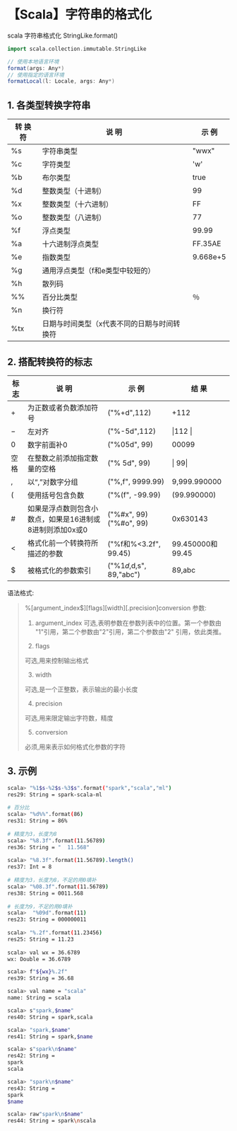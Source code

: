 # 【Scala】字符串的格式化

scala 字符串格式化 StringLike.format()

```scala
import scala.collection.immutable.StringLike

// 使用本地语言环境
format(args: Any*)
// 使用指定的语言环境
formatLocal(l: Locale, args: Any*) 
```

## 1. 各类型转换字符串

| 转 换 符 | 说  明                                      | 示  例   |
| -------- | ------------------------------------------- | -------- |
| %s       | 字符串类型                                  | "wwx"    |
| %c       | 字符类型                                    | 'w'      |
| %b       | 布尔类型                                    | true     |
| %d       | 整数类型（十进制）                          | 99       |
| %x       | 整数类型（十六进制）                        | FF       |
| %o       | 整数类型（八进制）                          | 77       |
| %f       | 浮点类型                                    | 99.99    |
| %a       | 十六进制浮点类型                            | FF.35AE  |
| %e       | 指数类型                                    | 9.668e+5 |
| %g       | 通用浮点类型（f和e类型中较短的）            |          |
| %h       | 散列码                                      |          |
| %%       | 百分比类型                                  | ％       |
| %n       | 换行符                                      |          |
| %tx      | 日期与时间类型（x代表不同的日期与时间转换符 |          |

## 2. 搭配转换符的标志

| 标  志 | 说  明                                                   | 示  例                 | 结  果           |
| ------ | -------------------------------------------------------- | ---------------------- | ---------------- |
| +      | 为正数或者负数添加符号                                   | ("%+d",112)            | +112             |
| −      | 左对齐                                                   | ("%-5d",112)           | \|112  \|        |
| 0      | 数字前面补0                                              | ("%05d", 99)           | 00099            |
| 空格   | 在整数之前添加指定数量的空格                             | ("% 5d", 99)           | \|  99\|         |
| ,      | 以“,”对数字分组                                          | ("%,f", 9999.99)       | 9,999.990000     |
| (      | 使用括号包含负数                                         | ("%(f", -99.99)        | (99.990000)      |
| #      | 如果是浮点数则包含小数点，如果是16进制或8进制则添加0x或0 | ("%#x", 99)("%#o", 99) | 0x630143         |
| <      | 格式化前一个转换符所描述的参数                           | ("%f和%<3.2f", 99.45)  | 99.450000和99.45 |
| $      | 被格式化的参数索引                                       | ("%1𝑑,d,s", 89,"abc")  | 89,abc           |

语法格式:

>%\[argument_index$]\[flags]\[width][.precision]conversion
>参数:
>
>1. argument_index
>   可选,表明参数在参数列表中的位置。第一个参数由 "1"引用，第二个参数由"2"引用，第二个参数由"2" 引用，依此类推。
>
>2. flags
>
>   可选,用来控制输出格式
>
>3. width
>
>   可选,是一个正整数，表示输出的最小长度
>
>4. precision
>
>   可选,用来限定输出字符数，精度
>
>5. conversion
>
>   必须,用来表示如何格式化参数的字符
## 3. 示例

```sh
scala> "%1$s-%2$s-%3$s".format("spark","scala","ml")
res29: String = spark-scala-ml
   
# 百分比
scala> "%d%%".format(86)
res31: String = 86%
   
# 精度为3，长度为8
scala> "%8.3f".format(11.56789)
res36: String = "  11.568"
  
scala> "%8.3f".format(11.56789).length()
res37: Int = 8
  
# 精度为3，长度为8，不足的用0填补
scala> "%08.3f".format(11.56789)
res38: String = 0011.568
  
# 长度为9，不足的用0填补
scala>  "%09d".format(11)
res23: String = 000000011
  
scala> "%.2f".format(11.23456)
res25: String = 11.23
   
scala> val wx = 36.6789
wx: Double = 36.6789

scala> f"${wx}%.2f"
res39: String = 36.68

scala> val name = "scala"
name: String = scala

scala> s"spark,$name"
res40: String = spark,scala

scala> "spark,$name"
res41: String = spark,$name

scala> s"spark\n$name"
res42: String =
spark
scala

scala> "spark\n$name"
res43: String =
spark
$name

scala> raw"spark\n$name"
res44: String = spark\nscala
```

